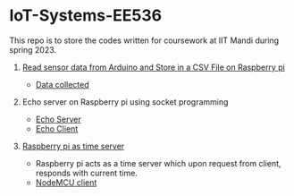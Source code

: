 # IoT-Systems-EE536
This repo is to store the codes written for coursework at IIT Mandi during spring 2023.

1. [Read sensor data from Arduino and Store in a CSV File on Raspberry pi](lab3task2.py)
	- [Data collected](data.csv)
2. Echo server on Raspberry pi using socket programming
	- [Echo Server](echo-server.py)
	- [Echo Client](echo-client.py)

3. [Raspberry pi as time server](time-server.py)
	- Raspberry pi acts as a time server which upon request from client, responds with current time.
	- [NodeMCU client](./time-client-nodemcu/time-client-nodemcu.ino)
